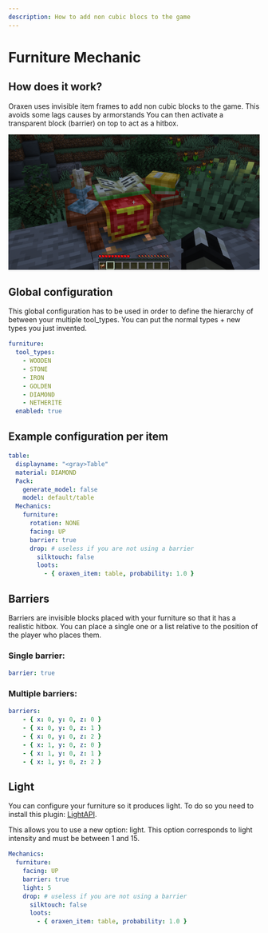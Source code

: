 ```yaml
---
description: How to add non cubic blocs to the game
---
```


# Furniture Mechanic

## How does it work?

Oraxen uses invisible item frames to add non cubic blocks to the game. This avoids some lags causes by armorstands You can then activate a transparent block (barrier) on top to act as a hitbox.

![Example furniture](<.gitbook/assets/image (3).png>)

## Global configuration

This global configuration has to be used in order to define the hierarchy of between your multiple tool\_types. You can put the normal types + new types you just invented.

```yaml
furniture:
  tool_types:
    - WOODEN
    - STONE
    - IRON
    - GOLDEN
    - DIAMOND
    - NETHERITE
  enabled: true
```

## Example configuration per item

```yaml
table:
  displayname: "<gray>Table"
  material: DIAMOND
  Pack:
    generate_model: false
    model: default/table
  Mechanics:
    furniture:
      rotation: NONE
      facing: UP
      barrier: true
      drop: # useless if you are not using a barrier
        silktouch: false
        loots:
          - { oraxen_item: table, probability: 1.0 }
```

## Barriers

Barriers are invisible blocks placed with your furniture so that it has a realistic hitbox. You can place a single one or a list relative to the position of the player who places them.

### Single barrier:

```yaml
barrier: true
```

### Multiple barriers:

```yaml
barriers:
    - { x: 0, y: 0, z: 0 }
    - { x: 0, y: 0, z: 1 }
    - { x: 0, y: 0, z: 2 }
    - { x: 1, y: 0, z: 0 }
    - { x: 1, y: 0, z: 1 }
    - { x: 1, y: 0, z: 2 }
```

## Light

You can configure your furniture so it produces light. To do so you need to install this plugin: [LightAPI](https://www.spigotmc.org/resources/lightapi.4510/).

This allows you to use a new option: light. This option corresponds to light intensity and must be between 1 and 15.

```yaml
Mechanics:
  furniture:
    facing: UP
    barrier: true
    light: 5
    drop: # useless if you are not using a barrier
      silktouch: false
      loots:
        - { oraxen_item: table, probability: 1.0 }
```
